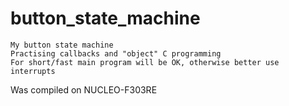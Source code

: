 # button_state_machine

	My button state machine 
 	Practising callbacks and "object" C programming
	For short/fast main program will be OK, otherwise better use interrupts
	
 Was compiled on NUCLEO-F303RE
